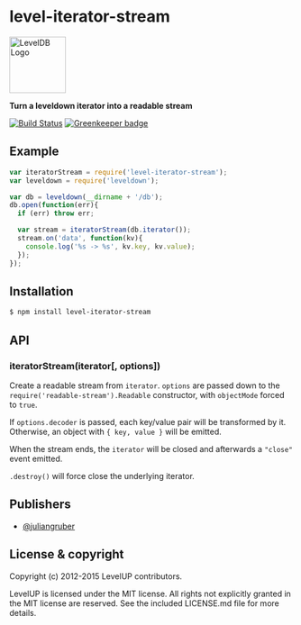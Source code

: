 
# level-iterator-stream

<img alt="LevelDB Logo" height="100" src="http://leveldb.org/img/logo.svg">

**Turn a leveldown iterator into a readable stream**

[![Build Status](https://travis-ci.org/Level/iterator-stream.png)](https://travis-ci.org/Level/iterator-stream) [![Greenkeeper badge](https://badges.greenkeeper.io/Level/iterator-stream.svg)](https://greenkeeper.io/)

## Example

```js
var iteratorStream = require('level-iterator-stream');
var leveldown = require('leveldown');

var db = leveldown(__dirname + '/db');
db.open(function(err){
  if (err) throw err;

  var stream = iteratorStream(db.iterator());
  stream.on('data', function(kv){
    console.log('%s -> %s', kv.key, kv.value);
  });
});
```

## Installation

```bash
$ npm install level-iterator-stream
```

## API

### iteratorStream(iterator[, options])

  Create a readable stream from `iterator`. `options` are passed down to the
  `require('readable-stream').Readable` constructor, with `objectMode` forced
  to `true`.

  If `options.decoder` is passed, each key/value pair will be transformed by it.
  Otherwise, an object with `{ key, value }` will be emitted.

  When the stream ends, the `iterator` will be closed and afterwards a
  `"close"` event emitted.

  `.destroy()` will force close the underlying iterator.

## Publishers

* [@juliangruber](https://github.com/juliangruber)

## License &amp; copyright

Copyright (c) 2012-2015 LevelUP contributors.

LevelUP is licensed under the MIT license. All rights not explicitly granted in the MIT license are reserved. See the included LICENSE.md file for more details.
